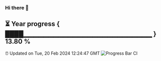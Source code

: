 ### Hi there 👋
⏳ Year progress { ████▁▁▁▁▁▁▁▁▁▁▁▁▁▁▁▁▁▁▁▁▁▁▁▁▁▁ } 13.80 %
---
⏰ Updated on Tue, 20 Feb 2024 12:24:47 GMT
![Progress Bar CI](https://github.com/liununu/liununu/workflows/Progress%20Bar%20CI/badge.svg)
